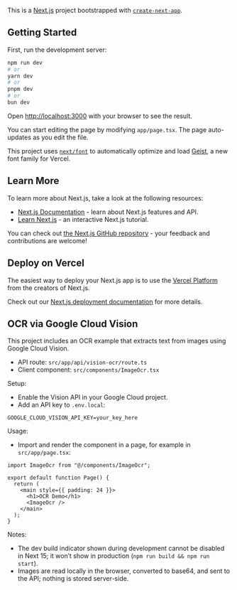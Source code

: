 This is a [Next.js](https://nextjs.org) project bootstrapped with [`create-next-app`](https://nextjs.org/docs/app/api-reference/cli/create-next-app).

## Getting Started

First, run the development server:

```bash
npm run dev
# or
yarn dev
# or
pnpm dev
# or
bun dev
```

Open [http://localhost:3000](http://localhost:3000) with your browser to see the result.

You can start editing the page by modifying `app/page.tsx`. The page auto-updates as you edit the file.

This project uses [`next/font`](https://nextjs.org/docs/app/building-your-application/optimizing/fonts) to automatically optimize and load [Geist](https://vercel.com/font), a new font family for Vercel.

## Learn More

To learn more about Next.js, take a look at the following resources:

- [Next.js Documentation](https://nextjs.org/docs) - learn about Next.js features and API.
- [Learn Next.js](https://nextjs.org/learn) - an interactive Next.js tutorial.

You can check out [the Next.js GitHub repository](https://github.com/vercel/next.js) - your feedback and contributions are welcome!

## Deploy on Vercel

The easiest way to deploy your Next.js app is to use the [Vercel Platform](https://vercel.com/new?utm_medium=default-template&filter=next.js&utm_source=create-next-app&utm_campaign=create-next-app-readme) from the creators of Next.js.

Check out our [Next.js deployment documentation](https://nextjs.org/docs/app/building-your-application/deploying) for more details.

## OCR via Google Cloud Vision

This project includes an OCR example that extracts text from images using Google Cloud Vision.

- API route: `src/app/api/vision-ocr/route.ts`
- Client component: `src/components/ImageOcr.tsx`

Setup:
- Enable the Vision API in your Google Cloud project.
- Add an API key to `.env.local`:

```
GOOGLE_CLOUD_VISION_API_KEY=your_key_here
```

Usage:
- Import and render the component in a page, for example in `src/app/page.tsx`:

```tsx
import ImageOcr from "@/components/ImageOcr";

export default function Page() {
  return (
    <main style={{ padding: 24 }}>
      <h1>OCR Demo</h1>
      <ImageOcr />
    </main>
  );
}
```

Notes:
- The dev build indicator shown during development cannot be disabled in Next 15; it won’t show in production (`npm run build && npm run start`).
- Images are read locally in the browser, converted to base64, and sent to the API; nothing is stored server-side.
